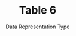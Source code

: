 ---
title: Table 6
subtitle: Data Representation Type
layout: default
parent: Section 2
grand_parent: NCEP Office Note 388-Grib1 
nav_order: 1
---